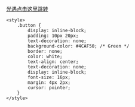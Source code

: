 <html lang="en">
<head>
  <meta charset="UTF-8">
  <meta name="viewport" content="width=device-width, initial-scale=1.0">
  <title>Fireworks Effect</title>
  <style>
  </style>
</head>
<body>
	<a href="https://www.123pan.com/s/DiuZjv-R2na.html" class="button">光遇点击这里跳转</a>  
	  
	<style>  
	    .button {  
	        display: inline-block;  
	        padding: 10px 20px;  
	        text-decoration: none;  
	        background-color: #4CAF50; /* Green */  
	        border: none;  
	        color: white;  
	        text-align: center;  
	        text-decoration: none;  
	        display: inline-block;  
	        font-size: 16px;  
	        margin: 4px 2px;  
	        cursor: pointer;  
	    }  
	</style>
  <script>
  </script>
</body>
</html>

